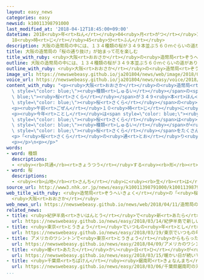 ```yaml
---
layout: easy_news
categories: easy
newsid: k10011398791000
last_modified_at: '2018-04-12T18:45:00+09:00'
datetime: 2018<ruby>年<rt>ねん</rt></ruby>04<ruby>月<rt>がつ</rt></ruby>12<ruby>日<rt>にち</rt></ruby>
  18<ruby>時<rt>じ</rt></ruby>45<ruby>分<rt>ふん</rt></ruby>
description: 大阪の造幣局の中には、１３４種類の桜が３４９本並ぶ５６０ｍぐらいの道があります。
title: 大阪の造幣局の「桜の通り抜け」が始まって花を楽しむ
title_with_ruby: <ruby>大阪<rt>おおさか</rt></ruby>の<ruby>造幣局<rt>ぞうへいきょく</rt></ruby>の「<ruby>桜<rt>さくら</rt></ruby>の<ruby>通<rt>とお</rt></ruby>り<ruby>抜<rt>ぬ</rt></ruby>け」が<ruby>始<rt>はじ</rt></ruby>まって<ruby>花<rt>はな</rt></ruby>を<ruby>楽<rt>たの</rt></ruby>しむ
outline: 大阪の造幣局の中には、１３４種類の桜が３４９本並ぶ５６０ｍぐらいの道があります。
outline_with_ruby: <ruby>大阪<rt>おおさか</rt></ruby>の<ruby>造幣局<rt>ぞうへいきょく</rt></ruby>の<ruby>中<rt>なか</rt></ruby>には、１３４<ruby>種類<rt>しゅるい</rt></ruby>の<ruby>桜<rt>さくら</rt></ruby>が３４９<ruby>本<rt>ほん</rt></ruby><ruby>並<rt>なら</rt></ruby>ぶ５６０ｍぐらいの<ruby>道<rt>みち</rt></ruby>があります。
image_url: https://newswebeasy.github.io/ja201804/news/web/image/2018/04/11/K10011398791_1804111412_1804111449_01_02.jpg
voice_url: https://newswebeasy.github.io/ja201804/news/easy/voice/2018/04/12/k10011398791000.mp4
content_with_ruby: "<p><ruby>大阪<rt>おおさか</rt></ruby>の<ruby>造幣局<rt>ぞうへいきょく</rt></ruby>の<ruby>中<rt>なか</rt></ruby>には、１３４<span\
  \ style=\"color: blue;\"><ruby>種類<rt>しゅるい</rt></ruby></span>の<span style=\"color:\
  \ blue;\"><ruby>桜<rt>さくら</rt></ruby></span>が３４９<ruby>本<rt>ほん</rt></ruby><ruby>並<rt>なら</rt></ruby>ぶ５６０ｍぐらいの<ruby>道<rt>みち</rt></ruby>があります。<ruby>造幣局<rt>ぞうへいきょく</rt></ruby>は<span\
  \ style=\"color: blue;\"><ruby>桜<rt>さくら</rt></ruby></span>の<ruby>花<rt>はな</rt></ruby>が<ruby>咲<rt>さ</rt></ruby>くころ、みんながこの<ruby>道<rt>みち</rt></ruby>を<ruby>通<rt>とお</rt></ruby>ることができるようにする「<ruby>桜<rt>さくら</rt></ruby>の<ruby>通<rt>とお</rt></ruby>り<ruby>抜<rt>ぬ</rt></ruby>け」を１３０<ruby>年<rt>ねん</rt></ruby><ruby>以上<rt>いじょう</rt></ruby><ruby>前<rt>まえ</rt></ruby>から<ruby>行<rt>おこな</rt></ruby>っています。<ruby>今年<rt>ことし</rt></ruby>は１１<ruby>日<rt>にち</rt></ruby>から<ruby>始<rt>はじ</rt></ruby>まりました。</p>\n\
  <p><ruby>午前<rt>ごぜん</rt></ruby>１０<ruby>時<rt>じ</rt></ruby>に<ruby>門<rt>もん</rt></ruby>が<ruby>開<rt>あ</rt></ruby>くと、<ruby>大勢<rt>おおぜい</rt></ruby>の<ruby>人<rt>ひと</rt></ruby>たちが<ruby>中<rt>なか</rt></ruby>に<ruby>入<rt>はい</rt></ruby>りました。そして、<ruby>写真<rt>しゃしん</rt></ruby>を<ruby>撮<rt>と</rt></ruby>ったりたくさんの<ruby>花<rt>はな</rt></ruby>を<ruby>見<rt>み</rt></ruby>たりして<ruby>楽<rt>たの</rt></ruby>しんでいました。</p>\n\
  <p><ruby>今年<rt>ことし</rt></ruby>は<span style=\"color: blue;\"><ruby>桜<rt>さくら</rt></ruby></span>が<ruby>早<rt>はや</rt></ruby>く<ruby>咲<rt>さ</rt></ruby>く<ruby>所<rt>ところ</rt></ruby>が<ruby>多<rt>おお</rt></ruby>いですが、<ruby>造幣局<rt>ぞうへいきょく</rt></ruby>の<span\
  \ style=\"color: blue;\"><ruby>桜<rt>さくら</rt></ruby></span>は<ruby>遅<rt>おそ</rt></ruby>く<ruby>咲<rt>さ</rt></ruby>く<span\
  \ style=\"color: blue;\"><ruby>種類<rt>しゅるい</rt></ruby></span>が<ruby>多<rt>おお</rt></ruby>いため、<ruby>今<rt>いま</rt></ruby>がいちばんきれいです。<ruby>岡山県<rt>おかやまけん</rt></ruby>から<ruby>来<rt>き</rt></ruby>た<ruby>男性<rt>だんせい</rt></ruby>は「<ruby>人<rt>ひと</rt></ruby>が<ruby>多<rt>おお</rt></ruby>くて<ruby>驚<rt>おどろ</rt></ruby>きました。<span\
  \ style=\"color: blue;\"><ruby>桜<rt>さくら</rt></ruby></span>をたくさん<ruby>見<rt>み</rt></ruby>ることができてよかったです」と<ruby>言<rt>い</rt></ruby>いました。</p>\n\
  <p>「<ruby>桜<rt>さくら</rt></ruby>の<ruby>通<rt>とお</rt></ruby>り<ruby>抜<rt>ぬ</rt></ruby>け」は１７<ruby>日<rt>にち</rt></ruby>までです。</p>\n\
  <p></p>\n<p></p>"
words:
- word: 種類
  descriptions:
  - <ruby><rb>共通</rb><rt>きょうつう</rt></ruby>する<ruby><rb>形</rb><rt>かたち</rt></ruby>や<ruby><rb>性質</rb><rt>せいしつ</rt></ruby>によって<ruby><rb>分</rb><rt>わ</rt></ruby>けたもの。
- word: 桜
  descriptions:
  - <ruby><rb>山地</rb><rt>さんち</rt></ruby>に<ruby><rb>生</rb><rt>は</rt></ruby>え、<ruby><rb>公園</rb><rt>こうえん</rt></ruby>や<ruby><rb>庭</rb><rt>にわ</rt></ruby>にも<ruby><rb>植</rb><rt>う</rt></ruby>える<ruby><rb>木</rb><rt>き</rt></ruby>。ソメイヨシノ・シダレザクラ・ヤマザクラなど<ruby><rb>種類</rb><rt>しゅるい</rt></ruby>が<ruby><rb>多</rb><rt>おお</rt></ruby>い。<ruby><rb>春</rb><rt>はる</rt></ruby>、うすもも<ruby><rb>色</rb><rt>いろ</rt></ruby>の<ruby><rb>美</rb><rt>うつく</rt></ruby>しい<ruby><rb>花</rb><rt>はな</rt></ruby>が<ruby><rb>咲</rb><rt>さ</rt></ruby>く。<ruby><rb>日本</rb><rt>にっぽん</rt></ruby>の「<ruby><rb>国花</rb><rt>こっか</rt></ruby>」とされる。
source_url: http://www3.nhk.or.jp/news/easy/k10011398791000/k10011398791000.html
web_title_with_ruby: <ruby>造幣局<rt>ぞうへいきょく</rt></ruby>の「<ruby>桜<rt>さくら</rt></ruby>の<ruby>通<rt>とお</rt></ruby>り<ruby>抜<rt>ぬ</rt></ruby>け」<ruby>始<rt>はじ</rt></ruby>まる
  <ruby>大阪<rt>おおさか</rt></ruby>
web_news_url: https://newswebeasy.github.io/news/web/2018/04/11/造幣局の桜の通り抜け始まる-大阪
related_news:
- title: <ruby>紀伊半島<rt>きいはんとう</rt></ruby>で<ruby>新<rt>あたら</rt></ruby>しい<ruby>野生<rt>やせい</rt></ruby>の<ruby>桜<rt>さくら</rt></ruby>が<ruby>見<rt>み</rt></ruby>つかる
  url: https://newswebeasy.github.io/news/easy/2018/03/14/紀伊半島で新しい野生の桜が見つかる
- title: <ruby>東京<rt>とうきょう</rt></ruby>でいつもの<ruby>年<rt>とし</rt></ruby>より<ruby>９日<rt>ここのか</rt></ruby><ruby>早<rt>はや</rt></ruby>く<ruby>桜<rt>さくら</rt></ruby>が<ruby>咲<rt>さ</rt></ruby>き<ruby>始<rt>はじ</rt></ruby>める
  url: https://newswebeasy.github.io/news/easy/2018/03/19/東京でいつもの年より9日早く桜が咲き始める
- title: アメリカのワシントンで<ruby>東京<rt>とうきょう</rt></ruby>からもらった<ruby>桜<rt>さくら</rt></ruby>の<ruby>花<rt>はな</rt></ruby>が<ruby>咲<rt>さ</rt></ruby>く
  url: https://newswebeasy.github.io/news/easy/2018/04/09/アメリカのワシントンで東京からもらった桜の花が咲く
- title: <ruby>暖<rt>あたた</rt></ruby>かい<ruby>日<rt>ひ</rt></ruby>が<ruby>続<rt>つづ</rt></ruby>いて<ruby>桜<rt>さくら</rt></ruby>が<ruby>咲<rt>さ</rt></ruby>く<ruby>日<rt>ひ</rt></ruby>が<ruby>早<rt>はや</rt></ruby>くなりそう
  url: https://newswebeasy.github.io/news/easy/2018/03/15/暖かい日が続いて桜が咲く日が早くなりそう
- title: <ruby>千葉県<rt>ちばけん</rt></ruby><ruby>鋸南町<rt>きょなんまち</rt></ruby>の「<ruby>河津桜<rt>かわづざくら</rt></ruby>」がきれいに<ruby>咲<rt>さ</rt></ruby>く
  url: https://newswebeasy.github.io/news/easy/2018/03/06/千葉県鋸南町の河津桜がきれいに咲く
...
```

